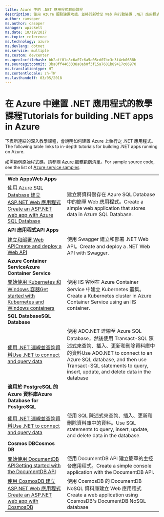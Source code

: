 ```yaml
---
title: Azure 中的 .NET 應用程式教學課程
description: 使用 Azure 服務建置功能，並將其新增至 Web 與行動裝置 .NET 應用程式的教學課程。
author: camsoper
ms.author: casoper
manager: wpickett
ms.date: 10/19/2017
ms.topic: reference
ms.technology: azure
ms.devlang: dotnet
ms.service: multiple
ms.custom: devcenter
ms.openlocfilehash: bb2aff01c8c6a07c6a5a05cd07bc3c3f4eb0688b
ms.sourcegitcommit: 3ba0ff4463338a0ab0f3f15a7601b89417c06970
ms.translationtype: HT
ms.contentlocale: zh-TW
ms.lasthandoff: 03/05/2018
---
```

# <a name="tutorials-for-building-net-apps-in-azure"></a><span data-ttu-id="6a95f-103">在 Azure 中建置 .NET 應用程式的教學課程</span><span class="sxs-lookup"><span data-stu-id="6a95f-103">Tutorials for building .NET apps in Azure</span></span>

<span data-ttu-id="6a95f-104">下表所連結的深入教學課程，會說明如何建置 Azure 上執行之 .NET 應用程式。</span><span class="sxs-lookup"><span data-stu-id="6a95f-104">The following table links to in-depth tutorials for building .NET apps running on Azure.</span></span>

<span data-ttu-id="6a95f-105">如需範例原始程式碼，請參閱 [Azure 服務範例](https://azure.microsoft.com/resources/samples/?platform=dotnet)清單。</span><span class="sxs-lookup"><span data-stu-id="6a95f-105">For sample source code, see the list of [Azure service samples](https://azure.microsoft.com/resources/samples/?platform=dotnet).</span></span>

| | |
|---|---|
| <span data-ttu-id="6a95f-106">**Web Apps**</span><span class="sxs-lookup"><span data-stu-id="6a95f-106">**Web Apps**</span></span>||
| <span data-ttu-id="6a95f-107">[使用 Azure SQL Database 建立 ASP.NET Web 應用程式][1]</span><span class="sxs-lookup"><span data-stu-id="6a95f-107">[Create an ASP.NET web app with Azure SQL Database][1]</span></span> | <span data-ttu-id="6a95f-108">建立將資料儲存在 Azure SQL Database 中的簡單 Web 應用程式。</span><span class="sxs-lookup"><span data-stu-id="6a95f-108">Create a simple web application that stores data in Azure SQL Database.</span></span> | 
| <span data-ttu-id="6a95f-109">**API 應用程式**</span><span class="sxs-lookup"><span data-stu-id="6a95f-109">**API Apps**</span></span>||
| <span data-ttu-id="6a95f-110">[建立和部署 Web API][3]</span><span class="sxs-lookup"><span data-stu-id="6a95f-110">[Create and deploy a Web API][3]</span></span> | <span data-ttu-id="6a95f-111">使用 Swagger 建立和部署 .NET Web API。</span><span class="sxs-lookup"><span data-stu-id="6a95f-111">Create and deploy a .NET Web API with Swagger.</span></span> | 
| <span data-ttu-id="6a95f-112">**Azure Container Service**</span><span class="sxs-lookup"><span data-stu-id="6a95f-112">**Azure Container Service**</span></span> ||
| <span data-ttu-id="6a95f-113">[開始使用 Kubernetes 和 Windows 容器][4]</span><span class="sxs-lookup"><span data-stu-id="6a95f-113">[Get started with Kubernetes and Windows containers][4]</span></span> | <span data-ttu-id="6a95f-114">使用 IIS 容器在 Azure Container Service 中建立 Kubernetes 叢集。</span><span class="sxs-lookup"><span data-stu-id="6a95f-114">Create a Kubernetes cluster in Azure Container Service using an IIS container.</span></span>
| <span data-ttu-id="6a95f-115">**SQL Database**</span><span class="sxs-lookup"><span data-stu-id="6a95f-115">**SQL Database**</span></span> ||
| <span data-ttu-id="6a95f-116">[使用 .NET 連線並查詢資料][5]</span><span class="sxs-lookup"><span data-stu-id="6a95f-116">[Use .NET to connect and query data][5]</span></span> | <span data-ttu-id="6a95f-117">使用 ADO.NET 連線至 Azure SQL Database，然後使用 Transact-SQL 陳述式來查詢、插入、更新和刪除資料庫中的資料</span><span class="sxs-lookup"><span data-stu-id="6a95f-117">Use ADO.NET to connect to an Azure SQL database, and then use Transact-SQL statements to query, insert, update, and delete data in the database</span></span> | 
| <span data-ttu-id="6a95f-118">**適用於 PostgreSQL 的 Azure 資料庫**</span><span class="sxs-lookup"><span data-stu-id="6a95f-118">**Azure Database for PostgreSQL**</span></span> ||
| <span data-ttu-id="6a95f-119">[使用 .NET 連線並查詢資料][6]</span><span class="sxs-lookup"><span data-stu-id="6a95f-119">[Use .NET to connect and query data][6]</span></span> | <span data-ttu-id="6a95f-120">使用 SQL 陳述式來查詢、插入、更新和刪除資料庫中的資料。</span><span class="sxs-lookup"><span data-stu-id="6a95f-120">Use SQL statements to query, insert, update, and delete data in the database.</span></span> | 
| <span data-ttu-id="6a95f-121">**Cosmos DB**</span><span class="sxs-lookup"><span data-stu-id="6a95f-121">**Cosmos DB**</span></span> ||
| <span data-ttu-id="6a95f-122">[開始使用 DocumentDB API][7]</span><span class="sxs-lookup"><span data-stu-id="6a95f-122">[Getting started with the DocumentDB API][7]</span></span> | <span data-ttu-id="6a95f-123">使用 DocumentDB API 建立簡單的主控台應用程式。</span><span class="sxs-lookup"><span data-stu-id="6a95f-123">Create a simple console application with the DocumentDB API.</span></span> | 
| <span data-ttu-id="6a95f-124">[使用 CosmosDB 建立 ASP.NET Web 應用程式][8]</span><span class="sxs-lookup"><span data-stu-id="6a95f-124">[Create an ASP.NET web app with CosmosDB][8]</span></span> | <span data-ttu-id="6a95f-125">使用 CosmosDB 的 DocumentDB NoSQL 資料庫建立 Web 應用程式</span><span class="sxs-lookup"><span data-stu-id="6a95f-125">Create a web application using CosmosDB's DocumentDB NoSQL database</span></span> | 

[1]: /azure/app-service-web/app-service-web-tutorial-dotnet-sqldatabase
[2]: /azure/documentdb/documentdb-dotnet-application
[3]: /azure/app-service-api/app-service-api-dotnet-get-started
[4]: /azure/container-service/container-service-kubernetes-windows-walkthrough
[5]: /azure/sql-database/sql-database-connect-query-dotnet
[6]: /azure/postgresql/connect-csharp
[7]: /azure/cosmos-db/documentdb-dotnetcore-get-started
[8]: /azure/cosmos-db/documentdb-dotnet-application
